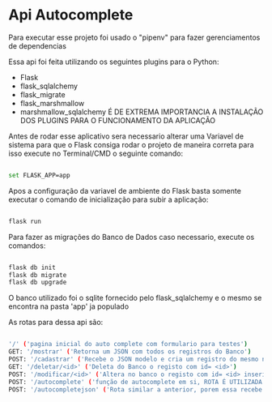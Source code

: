 # Api Autocomplete

Para executar esse projeto foi usado o "pipenv" para fazer gerenciamentos de dependencias

Essa api foi feita utilizando os seguintes plugins para o Python:

- Flask
- flask_sqlalchemy
- flask_migrate
- flask_marshmallow
- marshmallow_sqlalchemy
É DE EXTREMA IMPORTANCIA A INSTALAÇÃO DOS PLUGINS PARA O FUNCIONAMENTO DA APLICAÇÃO

Antes de rodar esse aplicativo sera necessario alterar uma Variavel de sistema para que o Flask consiga rodar o projeto de maneira correta para isso execute no Terminal/CMD o seguinte comando:

```sh

set FLASK_APP=app

```

Apos a configuração da variavel de ambiente do Flask basta somente executar o comando de inicialização para subir a aplicação:

```sh

flask run

```

Para fazer as migrações do Banco de Dados caso necessario, execute os comandos:

```sh

flask db init
flask db migrate
flask db upgrade

```

O banco utilizado foi o sqlite fornecido pelo flask_sqlalchemy e o mesmo se encontra na pasta 'app' ja populado

As rotas para dessa api são:

```sh

'/' ('pagina inicial do auto complete com formulario para testes')
GET: '/mostrar' ('Retorna um JSON com todos os registros do Banco')
POST: '/cadastrar' ('Recebe o JSON modelo e cria um registro do mesmo no Banco')
GET: '/deletar/<id>' ('Deleta do Banco o registo com id= <id>')
POST: '/modificar/<id>' ('Altera no banco o registo com id= <id> inserindo no lugar o JSON enviado')
POST: '/autocomplete' ('função de autocomplete em si, ROTA É UTILIZADA NA PAGINA INICIAL DA ROTA (/)')
POST: '/autocompletejson' ('Rota similar a anterior, porem essa recebe no corpo da requisição um JSON e nao um FORM, sendo melhor para testes posteriores)

```